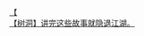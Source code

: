 [【](http://tieba.baidu.com/p/4037119725?see_lz=1&pn=)   
[【树洞】讲完这些故事就隐退江湖。](http://tieba.baidu.com/p/4038317592?see_lz=1&pn=)   
